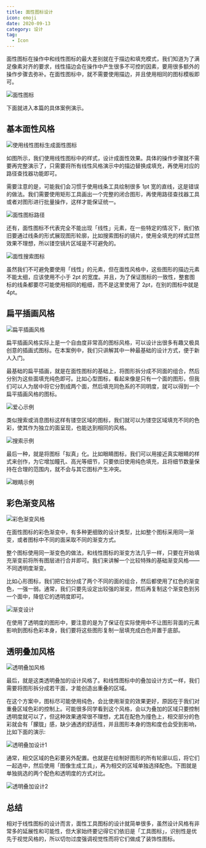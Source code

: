 ```yaml
---
title: 面性图标设计
icon: emoji
date: 2020-09-13
category: 设计
tag:
  - Icon
---
```


面性图标在操作中和线性图标的最大差别就在于描边和填充模式，我们知道为了满足像素对齐的要求，线性描边会在操作中产生很多不可控的因素，要用很多额外的操作步骤去弥补。在面性图标中，就不需要使用描边，并且使用相同的图标模板即可。

![面性图标](./assets/flour-icon.jpg)

下面就进入本篇的具体案例演示。

## 基本面性风格

![使用线性图标生成面性图标](./assets/gen-flour-from-line.jpg)

如图所示，我们使用线性图标中的样式，设计成面性效果。具体的操作步骤就不需要再完整演示了，只需要将所有线性风格演示中的描边替换成填充，再使用对应的路径查找器功能即可。

需要注意的是，可能我们会习惯于使用线条工具绘制很多 1pt 宽的直线，这是错误的做法。我们需要使用矩形工具画出一个完整的闭合图形，再使用路径查找器工具或者对图形进行批量操作，这样才能保证统一。

![面性图标路径](./assets/flour-path.jpg)

还有，面性图标不代表完全不能出现「线性」元素，在一些特定的情况下，我们依旧要通过线条的形式展现图形轮廓，比如搜索图标的镜片，使用全填充的样式显然效果不理想，所以镂空镜片区域是不可避免的。

![面性搜索图标](./assets/flour-search.jpg)

虽然我们不可避免要使用「线性」的元素，但在面性风格中，这些图形的描边元素不能太细，应该使用不小于 2pt 的宽度。并且，为了保证图标的一致性，整套图标的线条都要尽可能使用相同的粗细，而不是这里使用了 2pt，在别的图标中就是 4pt。

## 扁平插画风格

![扁平插画风格](./assets/flour-paint.jpg)

扁平插画风格实际上是一个自由度非常高的图标风格，可以设计出很多有趣又极具创意的插画式图标。在本案例中，我们只讲解其中一种最基础的设计方式，便于新人入门。

最基础的扁平插画，就是在面性图标的基础上，将图形拆分成不同面的组合，然后分别为这些面填充纯色即可。比如心型图标，看起来像是只有一个面的图形，但我们可以人为居中将它分割成两个面，然后填充同色系的不同明度，就可以得到一个扁平插画风格的图标。

![爱心示例](./assets/flour-heart.jpg)

类似搜索或消息图标这样有镂空区域的图标，我们就可以为镂空区域填充不同的色彩，使其作为独立的面呈现，也能达到相同的风格。

![搜索示例](./assets/flour-search2.jpg)

最后一种，就是将图标「拟真」化。比如眼睛图标，我们可以用接近真实眼睛的样式来创作，为它增加瞳孔、高光等细节，只要依旧使用纯色填充，且将细节数量保持在合理的范围内，就不会与其它图标产生冲突。

![眼睛示例](./assets/flour-eye.jpg)

## 彩色渐变风格

![彩色渐变风格](./assets/gradient.jpg)

在面性图标的彩色渐变中，有多种更细致的设计类型，比如整个图标采用同一渐变，或者图标中不同的面采取不同的渐变方式。

整个图标使用同一渐变色的做法，和线性图标的渐变方法几乎一样，只要在开始填充渐变前将所有图层进行合并即可。我们来讲解一个比较特殊的基础渐变风格——不同透明度渐变。

比如心形图标，我们把它划分成了两个不同的面的组合，然后都使用了红色的渐变色，一强一弱。通常，我们只要先设定出较强的渐变，然后再复制这个渐变色到另一个面中，降低它的透明度即可。

![渐变设计](./assets/gradient-design.jpg)

在使用了透明度的图形中，要注意的是为了保证在实际使用中不让图形背面的元素影响到图标色彩本身，我们要将这些图形复制一层填充成白色并置于底部。

## 透明叠加风格

![透明叠加风格](./assets/transparent-add.jpg)

最后，就是这类透明叠加的设计风格了。和线性图标中的叠加设计方式一样，我们需要将图形拆分成若干面，才能创造出重叠的区域。

在这个方案中，图标尽可能使用纯色，会比使用渐变的效果更好，原因在于我们对重叠区域色彩的控制上。可能很多同学看到这个风格，会以为叠加的区域只要控制透明度就可以了，但这种效果通常很不理想，尤其在配色为撞色上，相交部分的色彩就会有「朦胧」感，缺少通透的舒适性，并且图形本身的饱和度也会受到影响，比如下面的演示:

![透明叠加设计1](./assets/transparent-add2.jpg)

通常，相交区域的色彩要另外配置。也就是在绘制好图形的所有轮廓以后，将它们一起选中，然后使用「图像生成工具」，再为相交的区域单独选择配色。下图就是单独挑选的两个配色和透明度的方式对比。

![透明叠加设计2](./assets/transparent-add3.jpg)

## 总结

相对于线性图标的设计而言，面性工具图标的设计就简单很多，虽然设计风格有非常多的延展性和可能性，但大家始终要记得它们依旧是「工具图标」，识别性是优先于视觉风格的，所以切勿过度强调视觉性而将它们做成了装饰性图标。

